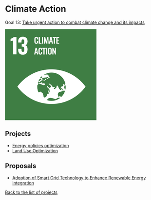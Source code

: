 # Climate Action

[un_sdg_link]: https://sdgs.un.org/goals/goal13

Goal 13: [Take urgent action to combat climate change and its impacts][un_sdg_link]

[<img src="../images/sdgs/E-WEB-Goal-13.png" alt="Goal 13 Climate Action" width="300">][un_sdg_link]

## Projects

- [Energy policies optimization](../projects/energy_policies.md)
- [Land Use Optimization](../projects/landuse.md)

## Proposals

- [Adoption of Smart Grid Technology to Enhance Renewable Energy Integration](../proposals/smart_grid.md)

[Back to the list of projects](../README.md)